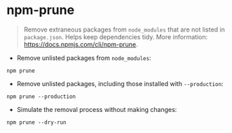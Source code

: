 # npm-prune

> Remove extraneous packages from `node_modules` that are not listed in `package.json`.
> Helps keep dependencies tidy.
> More information: <https://docs.npmjs.com/cli/npm-prune>.

- Remove unlisted packages from `node_modules`:

`npm prune`

- Remove unlisted packages, including those installed with `--production`:

`npm prune --production`

- Simulate the removal process without making changes:

`npm prune --dry-run`
